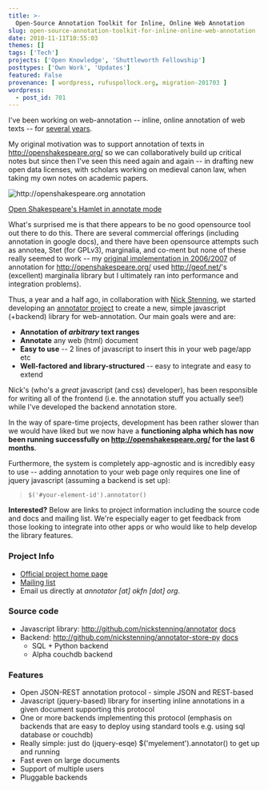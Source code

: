 ```yaml
---
title: >-
  Open-Source Annotation Toolkit for Inline, Online Web Annotation
slug: open-source-annotation-toolkit-for-inline-online-web-annotation
date: 2010-11-11T10:55:03
themes: []
tags: ['Tech']
projects: ['Open Knowledge', 'Shuttleworth Fellowship']
posttypes: ['Own Work', 'Updates']
featured: False
provenance: [ wordpress, rufuspollock.org, migration-201703 ]
wordpress:
  - post_id: 701
---
```


I've been working on web-annotation -- inline, online annotation of web texts -- for [several years](/2006/12/19/web-based-annotation/).

My original motivation was to support annotation of texts in <http://openshakespeare.org/> so we can collaboratively build up critical notes but since then I've seen this need again and again -- in drafting new open data licenses, with scholars working on medieval canon law, when taking my own notes on academic papers.

<img src="http://rufuspollock.org/wp-content/uploads/2010/11/openshakespeare-annotate-zoom-20101108.png" alt="http://openshakespeare.org annotation" title="openshakespeare-annotate-zoom-20101108" class="displayed" style="width: auto;" />
<p class="caption"><a href="http://openshakespeare.org/work/annotate/hamlet">
Open Shakespeare's Hamlet in annotate mode</a></p>

What's surprised me is that there appears to be no good opensource tool out there to do this. There are several commercial offerings (including annotation in google docs), and there have been opensource attempts such as annotea, Stet (for GPLv3), marginalia, and co-ment but none of these really seemed to work -- my [original implementation in 2006/2007](http://openshakespeare.org/2007/04/10/annotation-is-working) of annotation for <http://openshakespeare.org/> used <http://geof.net/>'s (excellent) marginalia library but I ultimately ran into performance and integration problems).

Thus, a year and a half ago, in collaboration with [Nick Stenning](http://whiteink.com/), we started developing an [annotator project][annotator] to create a new, simple javascript (+backend) library for web-annotation. Our main goals were and are:

  * **Annotation of *arbitrary* text ranges**
  * **Annotate** any web (html) document
  * **Easy to use** -- 2 lines of javascript to insert this in your web page/app etc
  * **Well-factored and library-structured** -- easy to integrate and easy to extend

Nick's (who's a *great* javascript (and css) developer), has been responsible for writing all of the frontend (i.e. the annotation stuff you actually see!) while I've developed the backend annotation store.

In the way of spare-time projects, development has been rather slower than we would have liked but we now have a **functioning alpha which has now been running successfully on <http://openshakespeare.org/> for the last 6 months**.

Furthermore, the system is completely app-agnostic and is incredibly easy to use -- adding annotation to your web page only requires one line of jquery javascript (assuming a backend is set up):

>     $('#your-element-id').annotator()

**Interested?** Below are links to project information including the source code and docs and mailing list. We're especially eager to get feedback from those looking to integrate into other apps or who would like to help develop the library features.

[annotator]: http://okfn.org/projects/annotator/

### Project Info

  * [Official project home page][annotator]
  * [Mailing list](http://lists.okfn.org/mailman/listinfo/okfn-help)
  * Email us directly at *annotator [at] okfn [dot] org*.

### Source code

  * Javascript library: <http://github.com/nickstenning/annotator> [docs](https://github.com/nickstenning/annotator/blob/master/README.markdown)
  * Backend: <http://github.com/nickstenning/annotator-store-py> [docs](https://github.com/nickstenning/annotator-store-py/blob/master/README.rst)
    * SQL + Python backend
    * Alpha couchdb backend
  
### Features

  * Open JSON-REST annotation protocol - simple JSON and REST-based
  * Javascript (jquery-based) library for inserting inline annotations in a given document supporting this protocol
  * One or more backends implementing this protocol (emphasis on backends that are easy to deploy using standard tools e.g. using sql database or couchdb)
  * Really simple: just do (jquery-esqe) $('myelement').annotator() to get up and running
  * Fast even on large documents
  * Support of multiple users
  * Pluggable backends


